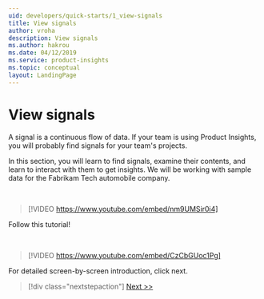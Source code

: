 ```yaml
---
uid: developers/quick-starts/1_view-signals
title: View signals
author: vroha
description: View signals
ms.author: hakrou
ms.date: 04/12/2019
ms.service: product-insights
ms.topic: conceptual
layout: LandingPage
---
```


# View signals 

A signal is a continuous flow of data. If your team is using Product Insights, you will probably find signals for your team's projects. 

In this section, you will learn to find signals, examine their contents, and learn to interact with them to get insights. We will be working with sample data for the Fabrikam Tech automobile company. 

<br/>

> [!VIDEO https://www.youtube.com/embed/nm9UMSir0i4]

Follow this tutorial! 

<br/>

> [!VIDEO https://www.youtube.com/embed/CzCbGUoc1Pg]

For detailed screen-by-screen introduction, click next. 

> [!div class="nextstepaction"]
> [Next >>](1_1_find.md)
